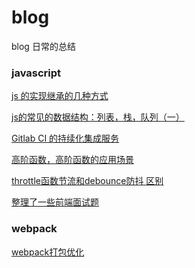 # blog
blog 日常的总结



### javascript

<a href="https://github.com/dxfstart521/blog/issues/3">js 的实现继承的几种方式</a>

<a href="https://github.com/dxfstart521/blog/issues/1">js的常见的数据结构：列表，栈，队列（一）</a>

<a href="https://github.com/dxfstart521/blog/issues/5">Gitlab CI 的持续化集成服务</a>

<a href="https://github.com/dxfstart521/blog/issues/6">高阶函数，高阶函数的应用场景</a>

<a href="https://github.com/dxfstart521/blog/issues/7">throttle函数节流和debounce防抖 区别</a>

<a href="https://github.com/dxfstart521/blog/issues/8">整理了一些前端面试题</a>

### webpack

<a href="https://github.com/dxfstart521/blog/issues/4">webpack打包优化 </a>

